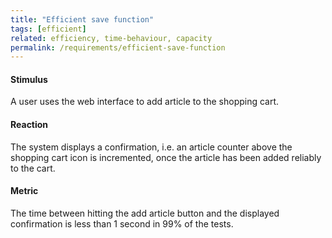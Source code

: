 ```yaml
---
title: "Efficient save function"
tags: [efficient]
related: efficiency, time-behaviour, capacity
permalink: /requirements/efficient-save-function
---
```


<div class="quality-requirement" markdown="1">

#### Stimulus

A user uses the web interface to add article to the shopping cart.

#### Reaction

The system displays a confirmation, i.e. an article counter above the shopping cart icon is incremented, once the article has been added reliably to the cart.

#### Metric

The time between hitting the add article button and the displayed confirmation is less than 1 second in 99% of the tests. 

</div><br>